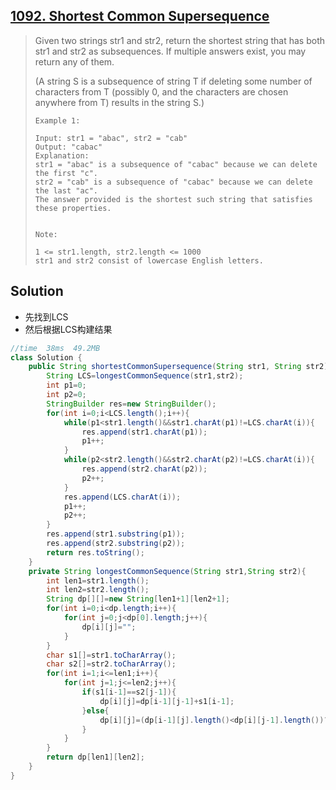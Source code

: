 ## [1092. Shortest Common Supersequence ](https://leetcode-cn.com/problems/shortest-common-supersequence/)

> Given two strings str1 and str2, return the shortest string that has both str1 and str2 as subsequences.  If multiple answers exist, you may return any of them.
>
> (A string S is a subsequence of string T if deleting some number of characters from T (possibly 0, and the characters are chosen anywhere from T) results in the string S.)
>
>  
>
> ```
> Example 1:
> 
> Input: str1 = "abac", str2 = "cab"
> Output: "cabac"
> Explanation: 
> str1 = "abac" is a subsequence of "cabac" because we can delete the first "c".
> str2 = "cab" is a subsequence of "cabac" because we can delete the last "ac".
> The answer provided is the shortest such string that satisfies these properties.
> 
> 
> Note:
> 
> 1 <= str1.length, str2.length <= 1000
> str1 and str2 consist of lowercase English letters.
> ```
>
> 

## Solution

* 先找到LCS
* 然后根据LCS构建结果

```java
//time  38ms  49.2MB
class Solution {
    public String shortestCommonSupersequence(String str1, String str2) {
        String LCS=longestCommonSequence(str1,str2);
        int p1=0;
        int p2=0;
        StringBuilder res=new StringBuilder();
        for(int i=0;i<LCS.length();i++){
            while(p1<str1.length()&&str1.charAt(p1)!=LCS.charAt(i)){
                res.append(str1.charAt(p1));
                p1++;
            }
            while(p2<str2.length()&&str2.charAt(p2)!=LCS.charAt(i)){
                res.append(str2.charAt(p2));
                p2++;
            }
            res.append(LCS.charAt(i));
            p1++;
            p2++;
        }
        res.append(str1.substring(p1));
        res.append(str2.substring(p2));
        return res.toString();
    }
    private String longestCommonSequence(String str1,String str2){
        int len1=str1.length();
        int len2=str2.length();
        String dp[][]=new String[len1+1][len2+1];
        for(int i=0;i<dp.length;i++){
            for(int j=0;j<dp[0].length;j++){
                dp[i][j]="";
            }
        }
        char s1[]=str1.toCharArray();
        char s2[]=str2.toCharArray();
        for(int i=1;i<=len1;i++){
            for(int j=1;j<=len2;j++){
                if(s1[i-1]==s2[j-1]){
                    dp[i][j]=dp[i-1][j-1]+s1[i-1];
                }else{
                    dp[i][j]=(dp[i-1][j].length()<dp[i][j-1].length())? dp[i][j-1]:dp[i-1][j];
                }
            }
        }
        return dp[len1][len2];
    }
}
```

